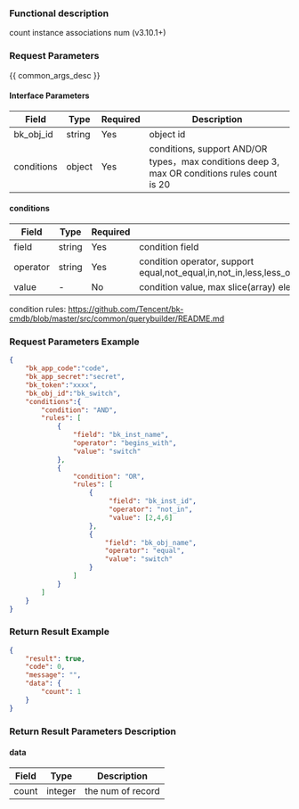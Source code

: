 ### Functional description

count instance associations num (v3.10.1+)

### Request Parameters

{{ common_args_desc }}

#### Interface Parameters

|  Field     |  Type  | Required | Description                                                                                  |
|------------|--------|----------|----------------------------------------------------------------------------------------------|
| bk_obj_id  | string |  Yes     | object id                                                                                    |
| conditions | object |  Yes     | conditions, support AND/OR types，max conditions deep 3, max OR conditions rules count is 20 |

#### conditions

|  Field   |  Type  | Required | Description                                                                                                           |
|----------|--------|----------|-----------------------------------------------------------------------------------------------------------------------|
| field    | string |  Yes     | condition field                                                                                                       |
| operator | string |  Yes     | condition operator, support equal,not_equal,in,not_in,less,less_or_equal,greater,greater_or_equal,between,not_between |
| value    |   -    |  No      | condition value, max slice(array) elements count is 500                                                               |

condition rules: https://github.com/Tencent/bk-cmdb/blob/master/src/common/querybuilder/README.md

### Request Parameters Example

```json
{
    "bk_app_code":"code",
    "bk_app_secret":"secret",
    "bk_token":"xxxx",
    "bk_obj_id":"bk_switch",
    "conditions":{
        "condition": "AND",
        "rules": [
            {
                "field": "bk_inst_name",
                "operator": "begins_with",
                "value": "switch"
            },
            {
                "condition": "OR",
                "rules": [
                    {
                         "field": "bk_inst_id",
                         "operator": "not_in",
                         "value": [2,4,6]
                    },
                    {
                        "field": "bk_obj_name",
                        "operator": "equal",
                        "value": "switch"
                    }
                ]
            }
        ]
    }
}
```

### Return Result Example

```json
{
    "result": true,
    "code": 0,
    "message": "",
    "data": {
        "count": 1
    }
}
```

### Return Result Parameters Description

#### data

| Field  |  Type   | Description       |
|--------|---------|-------------------|
| count  | integer | the num of record |
